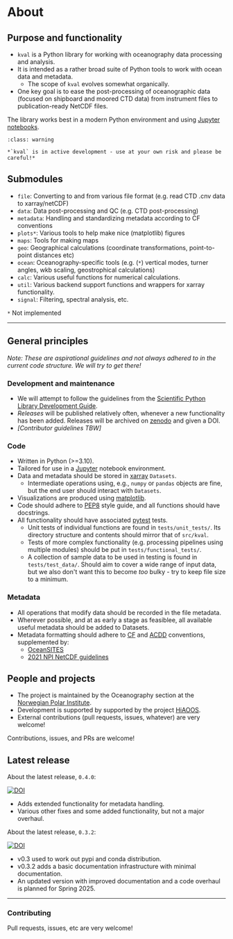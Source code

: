 # About

## Purpose and functionality

- `kval` is a Python library for working with oceanography data processing and analysis.
- It is intended as a rather broad suite of Python tools to work with ocean data and metadata.
    - The scope of `kval` evolves somewhat organically.
- One key goal is to ease the post-processing of oceanographic data (focused on shipboard and moored CTD data) from instrument files to publication-ready NetCDF files.

The library works best in a modern Python environment and using [Jupyter notebooks](https://jupyter.org/).


```{admonition} A warning
:class: warning

*`kval` is in active development - use at your own risk and please be careful!*
```




## Submodules


- `file`: Converting to and from various file format (e.g. read CTD .cnv data to xarray/netCDF)
- `data`: Data post-processing and QC (e.g. CTD post-processing)
- `metadata`: Handling and standardizing metadata according to CF conventions
- `plots*`: Various tools to help make nice (matplotlib) figures
- `maps`: Tools for making maps
- `geo`: Geographical calculations (coordinate transformations, point-to-point distances etc)
- `ocean`: Oceanography-specific tools (e.g. (`*`) vertical modes, turner angles, wkb scaling, geostrophical calculations)
- `calc`: Various useful functions for numerical calculations.
- `util`: Various backend support functions and wrappers for xarray functionality.
- `signal`: Filtering, spectral analysis, etc.

`*` Not implemented

___

## General principles


*Note: These are aspirational guidelines and not always adhered to in the current code structure. We will try to get there!*

### Development and maintenance

- We will attempt to follow the guidelines from the
  [Scientific Python Library Development Guide](https://learn.scientific-python.org/development/).
- *Releases* will be published relatively often, whenever a new functionality has been added.
   Releases will be archived on [zenodo](www.zenodo.org) and given a DOI.
- *[Contributor guidelines TBW]*


### Code

- Written in Python (>=3.10).
- Tailored for use in a [Jupyter](www.jupyter.org) notebook environment.
- Data and metadata should be stored in [xarray](https://docs.xarray.dev/en/stable/) `Datasets`.
    - Intermediate operations using, e.g., `numpy` or `pandas` objects are fine, but the end user should interact with `Datasets`.
 - Visualizations are produced using [matplotlib](https://matplotlib.org/).
- Code should adhere to [PEP8](https://peps.python.org/pep-0008/) style guide, and all functions should have docstrings.
- All functionality should have associated [pytest](https://docs.pytest.org/en/7.4.x/) tests.
    - Unit tests of individual functions are found in `tests/unit_tests/`. Its directory structure and contents should mirror that of `src/kval`.
    - Tests of more complex functionality (e.g. processing pipelines using multiple modules) should be put in  `tests/functional_tests/`.
    - A collection of sample data to be used in testing is found in `tests/test_data/`. Should aim to cover a wide range of input data, but we also don't want this to become *too* bulky - try to keep file size to a minimum.

### Metadata

- All operations that modify data should be recorded in the file metadata.
- Wherever possible, and at as early a stage as feasiblee, all available useful metadata should be added to Datasets.
- Metadata formatting should adhere to [CF](http://cfconventions.org/) and [ACDD](https://wiki.esipfed.org/Attribute_Convention_for_Data_Discovery_1-3) conventions, supplemented by:
    - [OceanSITES](http://www.oceansites.org/docs/oceansites_data_format_reference_manual_20140917.pdf)
    - [2021 NPI NetCDF guidelines](https://gitlab.com/npolar/netcdf-creator/-/blob/main/docs/netcdf_standard_npi.pdf?ref_type=heads)

## People and projects

- The project is maintained by the Oceanography section at the [Norwegian Polar Institute](www.npolar.no/en).
- Development is supported by supported by the project [HiAOOS](https://hiaoos.eu/).
- External contributions (pull requests, issues, whatever) are very welcome!





Contributions, issues, and PRs are welcome!


## Latest release



About the latest release, `0.4.0`:

[![DOI](https://zenodo.org/badge/DOI/10.5281/zenodo.17353994.svg)](https://doi.org/10.5281/zenodo.17353994)


- Adds extended functionality for metadata handling.
- Various other fixes and some added functionality, but not a major overhaul. 



About the latest release, `0.3.2`:

[![DOI](https://zenodo.org/badge/DOI/10.5281/zenodo.15260487.svg)](https://doi.org/10.5281/zenodo.15260487)

- v0.3 used to work out pypi and conda distribution.
- v0.3.2 adds a basic documentation infrastructure with minimal documentation.
- An updated version with improved documentation and a code overhaul is planned for Spring 2025.

___
### Contributing

Pull requests, issues, etc are very welcome!